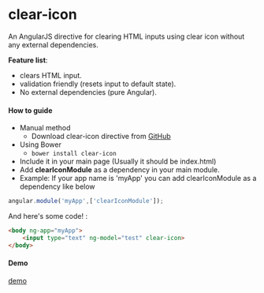 # clear-icon

An AngularJS directive for clearing HTML inputs using clear icon without any external dependencies.

**Feature list**:

 * clears HTML input.
 * validation friendly (resets input to default state).
 * No external dependencies (pure Angular).
 
#### How to guide

 * Manual method
   * Download clear-icon directive from [GitHub](https://raw.githubusercontent.com/CallMeAnil/clear-icon/master/clear-icon.directive.js)
 * Using Bower
 	* ```bower install clear-icon```
 * Include it in your main page (Usually it should be index.html)
 * Add **clearIconModule** as a dependency in your main module. 
 * Example: If your app name is 'myApp' you can add clearIconModule as a dependency like below

```javascript
angular.module('myApp',['clearIconModule']);	
```

And here's some code! :
```HTML
<body ng-app="myApp">
	<input type="text" ng-model="test" clear-icon>
</body>
```

#### Demo

[demo](https://gangadharjannu.github.io/clear-icon/)
